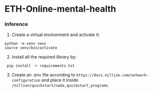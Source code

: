 # ETH-Online-mental-health
### Inference 

1. Create a virtual environment and activate it:
```
python -m venv venv
source venv/bin/activate 
```

2. Install all the required library by:
```
 pip install -r requirements.txt
 ```
3. Create an .env file according to `https://docs.nillion.com/network-configuration` and place it inside `/nillion/quickstart/nada_quickstart_programs`